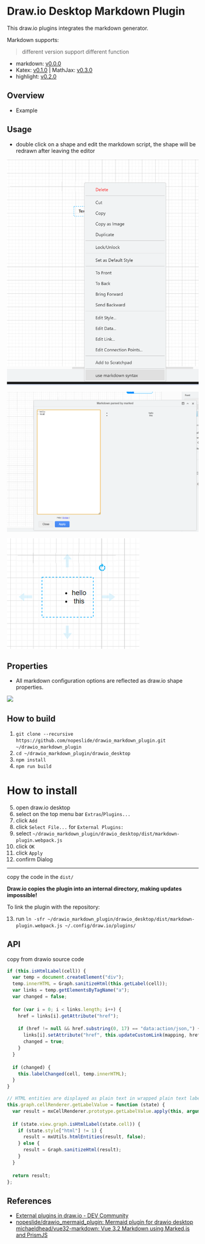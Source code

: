# Draw.io Desktop Markdown Plugin

This draw.io plugins integrates the markdown generator.

Markdown supports:

> different version support different function

- markdown: [v0.0.0](https://github.com/dzylikecode/drawio-plugin-markdown/tree/v0.0.0)
- Katex: [v0.1.0](https://github.com/dzylikecode/drawio-plugin-markdown/tree/v0.1.0) | MathJax: [v0.3.0](https://github.com/dzylikecode/drawio-plugin-markdown/tree/v0.3.0)
- highlight: [v0.2.0](https://github.com/dzylikecode/drawio-plugin-markdown/tree/v0.2.0)

## Overview

- Example

## Usage

- double click on a shape and edit the markdown script, the shape will be redrawn after leaving the editor

![](assets/2023-09-19-11-08-40.png)

![](assets/2023-09-19-11-09-12.png)

![](assets/2023-09-19-11-09-22.png)

## Properties

- All markdown configuration options are reflected as draw.io shape properties.

![](/doc/properties.gif)

## How to build

1. `git clone --recursive https://github.com/nopeslide/drawio_markdown_plugin.git ~/drawio_markdown_plugin`
2. `cd ~/drawio_markdown_plugin/drawio_desktop`
3. `npm install`
4. `npm run build`

# How to install

5. open draw.io desktop
6. select on the top menu bar `Extras`/`Plugins...`
7. click `Add`
8. click `Select File...` for `External Plugins:`
9. select `~/drawio_markdown_plugin/drawio_desktop/dist/markdown-plugin.webpack.js`
10. click `OK`
11. click `Apply`
12. confirm Dialog

---

copy the code in the `dist/`

**Draw.io copies the plugin into an internal directory, making updates impossible!**

To link the plugin with the repository:

13. run `ln -sfr ~/drawio_markdown_plugin/drawio_desktop/dist/markdown-plugin.webpack.js ~/.config/draw.io/plugins/`

## API

copy from drawio source code

```js
if (this.isHtmlLabel(cell)) {
  var temp = document.createElement("div");
  temp.innerHTML = Graph.sanitizeHtml(this.getLabel(cell));
  var links = temp.getElementsByTagName("a");
  var changed = false;

  for (var i = 0; i < links.length; i++) {
    href = links[i].getAttribute("href");

    if (href != null && href.substring(0, 17) == "data:action/json,") {
      links[i].setAttribute("href", this.updateCustomLink(mapping, href));
      changed = true;
    }
  }

  if (changed) {
    this.labelChanged(cell, temp.innerHTML);
  }
}
```

```js
// HTML entities are displayed as plain text in wrapped plain text labels
this.graph.cellRenderer.getLabelValue = function (state) {
  var result = mxCellRenderer.prototype.getLabelValue.apply(this, arguments);

  if (state.view.graph.isHtmlLabel(state.cell)) {
    if (state.style["html"] != 1) {
      result = mxUtils.htmlEntities(result, false);
    } else {
      result = Graph.sanitizeHtml(result);
    }
  }

  return result;
};
```

## References

- [External plugins in draw.io - DEV Community](https://dev.to/parrotypoisson/external-plugins-in-drawio-25hd)
- [nopeslide/drawio_mermaid_plugin: Mermaid plugin for drawio desktop](https://github.com/nopeslide/drawio_mermaid_plugin)
  [michaeldhead/vue32-markdown: Vue 3.2 Markdown using Marked.js and PrismJS](https://github.com/michaeldhead/vue32-markdown)
